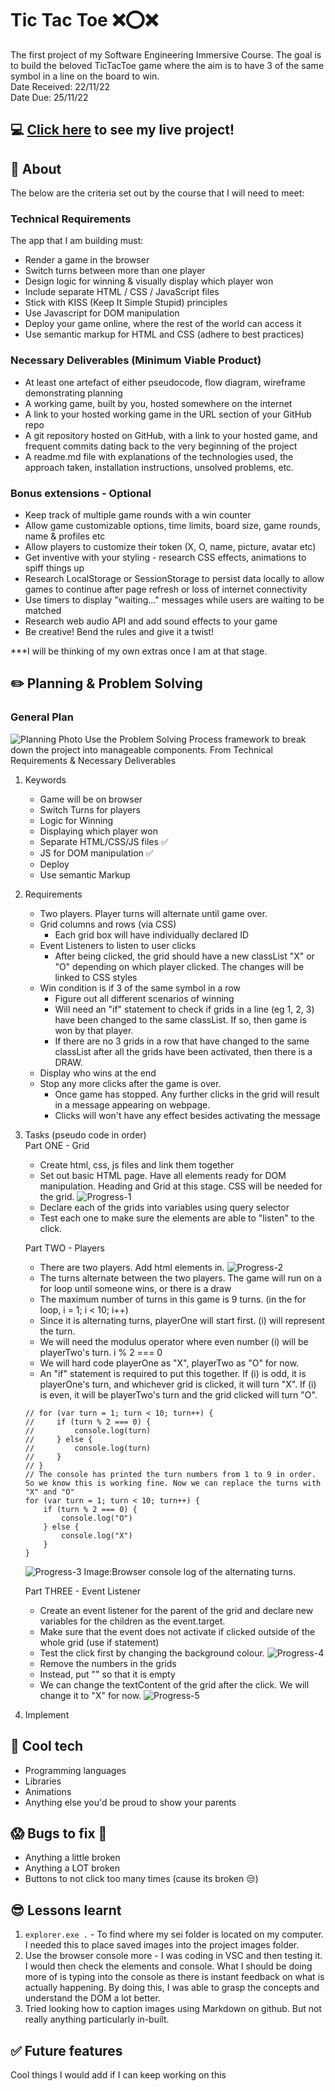 # Tic Tac Toe :x::o::x:
The first project of my Software Engineering Immersive Course. The goal is to build the beloved TicTacToe game where the aim is to have 3 of the same symbol in a line on the board to win.<br/> 
Date Received: 22/11/22<br/>
Date Due: 25/11/22

## :computer: [Click here](#) to see my live project!

## :page_facing_up: About
The below are the criteria set out by the course that I will need to meet:
### Technical Requirements
The app that I am building must:
- Render a game in the browser
- Switch turns between more than one player
- Design logic for winning & visually display which player won
- Include separate HTML / CSS / JavaScript files
- Stick with KISS (Keep It Simple Stupid) principles
- Use Javascript for DOM manipulation
- Deploy your game online, where the rest of the world can access it
- Use semantic markup for HTML and CSS (adhere to best practices)

### Necessary Deliverables (Minimum Viable Product)
- At least one artefact of either pseudocode, flow diagram, wireframe demonstrating planning 
- A working game, built by you, hosted somewhere on the internet
- A link to your hosted working game in the URL section of your GitHub repo
- A git repository hosted on GitHub, with a link to your hosted game, and frequent commits dating back to the very beginning of the project
- A readme.md file with explanations of the technologies used, the approach taken, installation instructions, unsolved problems, etc.

### Bonus extensions - Optional
- Keep track of multiple game rounds with a win counter
- Allow game customizable options, time limits, board size, game rounds, name & profiles etc
- Allow players to customize their token (X, O, name, picture, avatar etc)
- Get inventive with your styling - research CSS effects, animations to spiff things up
- Research LocalStorage or SessionStorage to persist data locally to allow games to continue after page refresh or loss of internet connectivity
- Use timers to display "waiting..." messages while users are waiting to be matched
- Research web audio API and add sound effects to your game
- Be creative! Bend the rules and give it a twist!

***I will be thinking of my own extras once I am at that stage. 

## :pencil2: Planning & Problem Solving
### General Plan
![Planning Photo](./images/photo-sketch.jpg)
Use the Problem Solving Process framework to break down the project into manageable components. From Technical Requirements & Necessary Deliverables
1.  Keywords 
    - Game will be on browser
    - Switch Turns for players
    - Logic for Winning
    - Displaying which player won
    - Separate HTML/CSS/JS files :white_check_mark:
    - JS for DOM manipulation :white_check_mark:
    - Deploy 
    - Use semantic Markup
2.  Requirements
    - Two players. Player turns will alternate until game over.
    - Grid columns and rows (via CSS)
        - Each grid box will have individually declared ID
    - Event Listeners to listen to user clicks
        - After being clicked, the grid should have a new classList "X" or "O" depending on which player clicked. The changes will be linked to CSS styles
    - Win condition is if 3 of the same symbol in a row
        - Figure out all different scenarios of winning
        - Will need an "if" statement to check if grids in a line (eg 1, 2, 3) have been changed to the same classList. If so, then game is won by that player.
        - If there are no 3 grids in a row that have changed to the same classList after all the grids have been activated, then there is a DRAW.
    - Display who wins at the end
    - Stop any more clicks after the game is over. 
        - Once game has stopped. Any further clicks in the grid will result in a message appearing on webpage. 
        - Clicks will won't have any effect besides activating the message
3.  Tasks (pseudo code in order)<br/>
    Part ONE - Grid
    - Create html, css, js files and link them together
    - Set out basic HTML page. Have all elements ready for DOM manipulation. Heading and Grid at this stage. CSS will be needed for the grid. 
    ![Progress-1](./images/progress_1.png)
    - Declare each of the grids into variables using query selector
    - Test each one to make sure the elements are able to "listen" to the click. 

    Part TWO - Players
    - There are two players. Add html elements in.
    ![Progress-2](./images/progress_2.png)
    - The turns alternate between the two players. The game will run on a for loop until someone wins, or there is a draw
    - The maximum number of turns in this game is 9 turns. (in the for loop, i = 1; i < 10; i++)
    - Since it is alternating turns, playerOne will start first. (i) will represent the turn. 
    - We will need the modulus operator where even number (i) will be playerTwo's turn. i % 2 === 0
    - We will hard code playerOne as "X", playerTwo as "O" for now. 
    - An "if" statement is required to put this together. If (i) is odd, it is playerOne's turn, and whichever grid is clicked, it will turn "X". If (i) is even, it will be playerTwo's turn and the grid clicked will turn "O".
    ```
    // for (var turn = 1; turn < 10; turn++) {
    //     if (turn % 2 === 0) {
    //         console.log(turn)
    //     } else {
    //         console.log(turn)
    //     }
    // }
    // The console has printed the turn numbers from 1 to 9 in order. So we know this is working fine. Now we can replace the turns with "X" and "O"
    for (var turn = 1; turn < 10; turn++) {
        if (turn % 2 === 0) {
            console.log("O")
        } else {
            console.log("X")
        }
    }
    ```
    ![Progress-3](./images/progress_3.png)
    Image:Browser console log of the alternating turns.

    Part THREE - Event Listener
    - Create an event listener for the parent of the grid and declare new variables for the children as the event.target. 
    - Make sure that the event does not activate if clicked outside of the whole grid (use if statement)
    - Test the click first by changing the background colour.
    ![Progress-4](./images/progress_4.png)
    - Remove the numbers in the grids
    - Instead, put "" so that it is empty
    - We can change the textContent of the grid after the click. We will change it to "X" for now.
    ![Progress-5](./images/progress_5.png)

4.  Implement 
  



## :rocket: Cool tech
- Programming languages
- Libraries
- Animations
- Anything else you'd be proud to show your parents

## :scream: Bugs to fix :bug:
- Anything a little broken
- Anything a LOT broken
- Buttons to not click too many times (cause its broken :unamused:)

## :sunglasses: Lessons learnt
1.  `explorer.exe .` - To find where my sei folder is located on my computer. I needed this to place saved images into the project images folder. 
2.  Use the browser console more - I was coding in VSC and then testing it. I would then check the elements and console. What I should be doing more of is typing into the console as there is instant feedback on what is actually happening. By doing this, I was able to grasp the concepts and understand the DOM a lot better.
3.  Tried looking how to caption images using Markdown on github. But not really anything particularly in-built. 

## :white_check_mark: Future features
Cool things I would add if I can keep working on this


